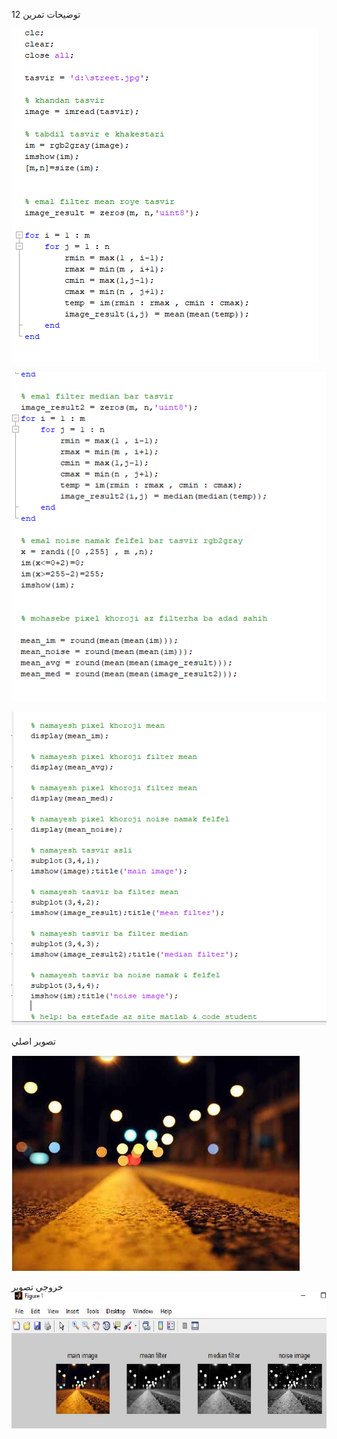 <div dir="rtl">
  
  
  </div>
  
  توضيحات تمرين 12
  
  ![توضيحات تمرين ](https://github.com/semnan-university-ai/image-processing-class/blob/main/excersiecs/Homayontoosy/12/tozih%201.png)


![توضيحات تمرين](https://github.com/semnan-university-ai/image-processing-class/blob/main/excersiecs/Homayontoosy/12/tozih%202.png)

![توضيحات تمرين ](https://github.com/semnan-university-ai/image-processing-class/blob/main/excersiecs/Homayontoosy/12/tozih%203.png)


تصوير اصلي<br/>


![تصويز اصلي](https://github.com/semnan-university-ai/image-processing-class/blob/main/excersiecs/Homayontoosy/12/street.jpg)

خروجي تصوير </br>
![تصوير خروجي](https://github.com/semnan-university-ai/image-processing-class/blob/main/excersiecs/Homayontoosy/12/khoroji%201.jpg)
